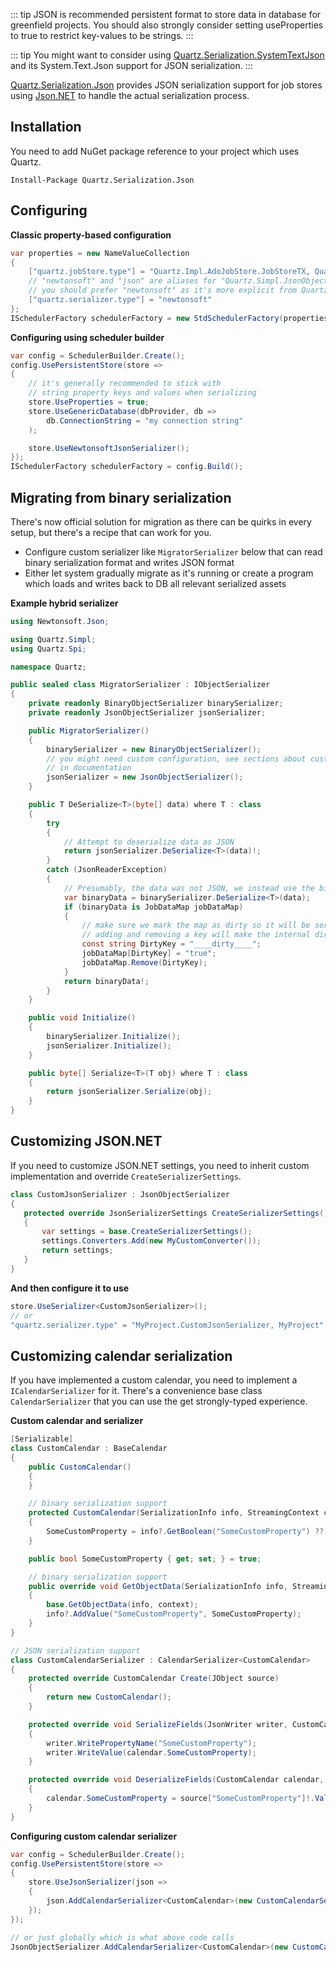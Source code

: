 ::: tip
JSON is recommended persistent format to store data in database for greenfield projects.
You should also strongly consider setting useProperties to true to restrict key-values to be strings.
:::

::: tip
You might want to consider using [Quartz.Serialization.SystemTextJson](https://www.nuget.org/packages/Quartz.Serialization.SystemTextJson)
and its System.Text.Json support for JSON serialization.
:::

[Quartz.Serialization.Json](https://www.nuget.org/packages/Quartz.Serialization.Json) provides JSON serialization support for job stores using 
[Json.NET](https://www.newtonsoft.com/json) to handle the actual serialization process.

## Installation

You need to add NuGet package reference to your project which uses Quartz.

    Install-Package Quartz.Serialization.Json

## Configuring

**Classic property-based configuration**
```csharp
var properties = new NameValueCollection
{
	["quartz.jobStore.type"] = "Quartz.Impl.AdoJobStore.JobStoreTX, Quartz",
	// "newtonsoft" and "json" are aliases for "Quartz.Simpl.JsonObjectSerializer, Quartz.Serialization.Json" 
	// you should prefer "newtonsoft" as it's more explicit from Quartz 3.10 onwards
	["quartz.serializer.type"] = "newtonsoft"
};
ISchedulerFactory schedulerFactory = new StdSchedulerFactory(properties);
```

**Configuring using scheduler builder**
```csharp
var config = SchedulerBuilder.Create();
config.UsePersistentStore(store =>
{
    // it's generally recommended to stick with
    // string property keys and values when serializing
    store.UseProperties = true;
    store.UseGenericDatabase(dbProvider, db =>
        db.ConnectionString = "my connection string"
    );

    store.UseNewtonsoftJsonSerializer();
});
ISchedulerFactory schedulerFactory = config.Build();
``` 
## Migrating from binary serialization

There's now official solution for migration as there can be quirks in every setup, but there's a recipe that can work for you.

* Configure custom serializer like `MigratorSerializer` below that can read binary serialization format and writes JSON format
* Either let system gradually migrate as it's running or create a program which loads and writes back to DB all relevant serialized assets

**Example hybrid serializer**

```csharp
using Newtonsoft.Json;

using Quartz.Simpl;
using Quartz.Spi;

namespace Quartz;

public sealed class MigratorSerializer : IObjectSerializer
{
    private readonly BinaryObjectSerializer binarySerializer;
    private readonly JsonObjectSerializer jsonSerializer;

    public MigratorSerializer()
    {
        binarySerializer = new BinaryObjectSerializer();
        // you might need custom configuration, see sections about customizing
        // in documentation
        jsonSerializer = new JsonObjectSerializer();
    }

    public T DeSerialize<T>(byte[] data) where T : class
    {
        try
        {
            // Attempt to deserialize data as JSON
            return jsonSerializer.DeSerialize<T>(data)!;
        }
        catch (JsonReaderException)
        {
            // Presumably, the data was not JSON, we instead use the binary serializer
            var binaryData = binarySerializer.DeSerialize<T>(data);
            if (binaryData is JobDataMap jobDataMap)
            {
                // make sure we mark the map as dirty so it will be serialized as JSON next time
                // adding and removing a key will make the internal dirty flag to be set
                const string DirtyKey = "____dirty____";
                jobDataMap[DirtyKey] = "true";
                jobDataMap.Remove(DirtyKey);
            }
            return binaryData!;
        }
    }

    public void Initialize()
    {
        binarySerializer.Initialize();
        jsonSerializer.Initialize();
    }

    public byte[] Serialize<T>(T obj) where T : class
    {
        return jsonSerializer.Serialize(obj);
    }
}
```

## Customizing JSON.NET
 
 If you need to customize JSON.NET settings, you need to inherit custom implementation and override `CreateSerializerSettings`.
 
 ```csharp
class CustomJsonSerializer : JsonObjectSerializer
{
    protected override JsonSerializerSettings CreateSerializerSettings()
    {
        var settings = base.CreateSerializerSettings();
        settings.Converters.Add(new MyCustomConverter());
        return settings;
    }
} 
```

**And then configure it to use**
```csharp
store.UseSerializer<CustomJsonSerializer>();
// or 
"quartz.serializer.type" = "MyProject.CustomJsonSerializer, MyProject"
```

## Customizing calendar serialization

If you have implemented a custom calendar, you need to implement a `ICalendarSerializer` for it.
There's a convenience base class `CalendarSerializer` that you can use the get strongly-typed experience.

**Custom calendar and serializer**
```csharp
[Serializable]
class CustomCalendar : BaseCalendar
{
    public CustomCalendar()
    {
    }

    // binary serialization support
    protected CustomCalendar(SerializationInfo info, StreamingContext context) : base(info, context)
    {
        SomeCustomProperty = info?.GetBoolean("SomeCustomProperty") ?? true;
    }

    public bool SomeCustomProperty { get; set; } = true;

    // binary serialization support
    public override void GetObjectData(SerializationInfo info, StreamingContext context)
    {
        base.GetObjectData(info, context);
        info?.AddValue("SomeCustomProperty", SomeCustomProperty);
    }
}

// JSON serialization support
class CustomCalendarSerializer : CalendarSerializer<CustomCalendar>
{
    protected override CustomCalendar Create(JObject source)
    {
        return new CustomCalendar();
    }

    protected override void SerializeFields(JsonWriter writer, CustomCalendar calendar)
    {
        writer.WritePropertyName("SomeCustomProperty");
        writer.WriteValue(calendar.SomeCustomProperty);
    }

    protected override void DeserializeFields(CustomCalendar calendar, JObject source)
    {
        calendar.SomeCustomProperty = source["SomeCustomProperty"]!.Value<bool>();
    }
}
```

**Configuring custom calendar serializer**
```csharp
var config = SchedulerBuilder.Create();
config.UsePersistentStore(store =>
{
    store.UseJsonSerializer(json =>
    {
        json.AddCalendarSerializer<CustomCalendar>(new CustomCalendarSerializer());
    });
});

// or just globally which is what above code calls
JsonObjectSerializer.AddCalendarSerializer<CustomCalendar>(new CustomCalendarSerializer());
```